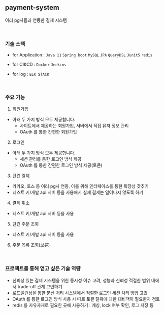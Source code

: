 ## payment-system
여러 pg사들과 연동한 결제 시스템

<br>

### 기술 스택
* for Application : `Java 11` `Spring boot` `MySQL` `JPA` `QueryDSL` `Junit5` `redis`

* for CI&CD : `Docker` `Jenkins`

* for log : `ELK STACK`

<br>

### 주요 기능

1) 회원가입
- 아래 두 가지 방식 모두 제공합니다.
  - 사이트에서 제공하는 회원가입, 서버에서 직접 유저 정보 관리
  - OAuth 를 통한 간편한 회원가입
  
2) 로그인
- 아래 두 가지 방식 모두 제공합니다.
  - 세션 관리를 통한 로그인 방식 제공
  - OAuth 를 통한 간편한 로그인 방식 제공(토큰)

3) 단건 결제
- 카카오, 토스 등 여러 pg사 연동, 이를 위해 인터페이스를 통한 확장성 갖추기
- 테스트 키/개발 api 서버 등을 사용해서 실제 결제는 일어나지 않도록 하기

4) 결제 취소
- 테스트 키/개발 api 서버 등을 사용

5) 단건 주문 조회
- 테스트 키/개발 api 서버 등을 사용

6) 주문 목록 조회(보류)

<br>

### 프로젝트를 통해 얻고 싶은 기술 역량

- 신뢰성 있는 결제 시스템을 위한 동시성 이슈 고려, 성능과 신뢰성 적절한 범위 내에서 trade-off 관계 고민하기
- 로드밸런싱을 통한 분산 처리 시스템에서 적절한 로그인 세션 처리 방법 고민
- OAuth 를 통한 로그인 방식 사용 시 따로 토큰 탈취에 대한 대비책이 필요한지 검토 
- redis 를 자유자재로 필요한 곳에 사용하기 : 캐싱, lock 여부 확인, 로그 저장 등
